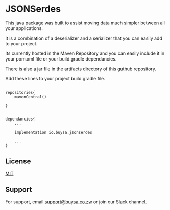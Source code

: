
# JSONSerdes

This java package was built to assist moving data much simpler between all your applications.

It is a combination of a deserializer and a serializer that you can easily add to your project.

Its currently hosted in the Maven Repository and you can easily include it in your pom.xml file or your build.gradle dependancies.

There is also a jar file in the artifacts directory of this guthub repository.

Add these lines to your project build.gradle file.
```

repositories{
    mavenCentral()

}


dependancies{
    ...
    
    implementation io.buysa.jsonserdes

    ...
}

```


## License

[MIT](https://choosealicense.com/licenses/mit/)


## Support

For support, email support@buysa.co.zw or join our Slack channel.

